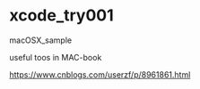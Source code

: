# xcode_try001
macOSX_sample

useful toos in MAC-book

https://www.cnblogs.com/userzf/p/8961861.html

